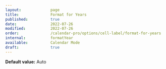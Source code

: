 ```yaml
---
layout:             page
title:              Format for Years
published:          true
date:               2022-07-26
modified:           2022-07-26
order:              /calendar-pro/options/cell-label/format-for-years
internal:           formatYear
available:          Calendar Mode
draft:              true
---
```

**Default value:** Auto
